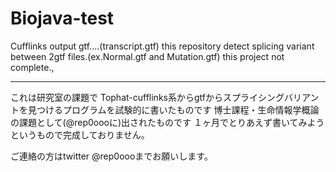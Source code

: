 Biojava-test
=======
Cufflinks output gtf....(transcript.gtf)
this repository detect splicing variant between 2gtf files.(ex.Normal.gtf and Mutation.gtf)
this project not complete.,

----------
これは研究室の課題で
Tophat-cufflinks系からgtfからスプライシングバリアントを見つけるプログラムを試験的に書いたものです
博士課程・生命情報学概論の課題として(@rep0oooに)出されたものです
１ヶ月でとりあえず書いてみようというもので完成しておりません。

ご連絡の方はtwitter @rep0oooまでお願いします。

